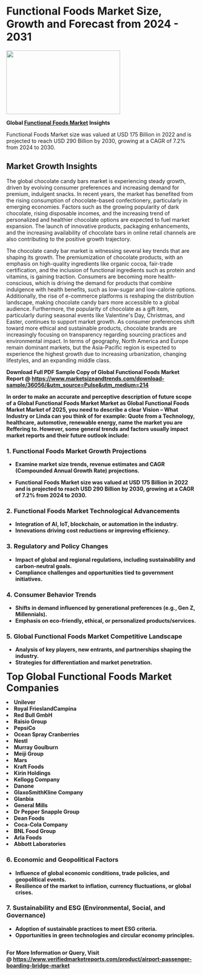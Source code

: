 <H1>Functional Foods Market Size, Growth and Forecast from 2024 - 2031</H1><img class="aligncenter size-medium wp-image-584254" src="https://thirdeyenews.in/wp-content/uploads/2024/09/Global-Market-Research-300x168.jpeg" alt="" width="300" height="168" /><p><strong>Global&nbsp;<a href="https://www.marketsizeandtrends.com/download-sample/36056/&amp;utm_source=Pulse&amp;utm_medium=214">Functional Foods Market</a> Insights</strong></p><p>Functional Foods Market size was valued at USD 175 Billion in 2022 and is projected to reach USD 290 Billion by 2030, growing at a CAGR of 7.2% from 2024 to 2030.</p><p><h2>Market Growth Insights</h2> <p>The global chocolate candy bars market is experiencing steady growth, driven by evolving consumer preferences and increasing demand for premium, indulgent snacks. In recent years, the market has benefited from the rising consumption of chocolate-based confectionery, particularly in emerging economies. Factors such as the growing popularity of dark chocolate, rising disposable incomes, and the increasing trend of personalized and healthier chocolate options are expected to fuel market expansion. The launch of innovative products, packaging enhancements, and the increasing availability of chocolate bars in online retail channels are also contributing to the positive growth trajectory.</p> <p><strong></strong></p> <p>The chocolate candy bar market is witnessing several key trends that are shaping its growth. The premiumization of chocolate products, with an emphasis on high-quality ingredients like organic cocoa, fair-trade certification, and the inclusion of functional ingredients such as protein and vitamins, is gaining traction. Consumers are becoming more health-conscious, which is driving the demand for products that combine indulgence with health benefits, such as low-sugar and low-calorie options. Additionally, the rise of e-commerce platforms is reshaping the distribution landscape, making chocolate candy bars more accessible to a global audience. Furthermore, the popularity of chocolate as a gift item, particularly during seasonal events like Valentine's Day, Christmas, and Easter, continues to support market growth. As consumer preferences shift toward more ethical and sustainable products, chocolate brands are increasingly focusing on transparency regarding sourcing practices and environmental impact. In terms of geography, North America and Europe remain dominant markets, but the Asia-Pacific region is expected to experience the highest growth due to increasing urbanization, changing lifestyles, and an expanding middle class. <p><strong></p><p><span class=""><strong>Download Full PDF Sample Copy of Global Functional Foods Market Report</strong> @ <a href="https://www.marketsizeandtrends.com/download-sample/36056/&amp;utm_source=Pulse&amp;utm_medium=214" target="_blank">https://www.marketsizeandtrends.com/download-sample/36056/&amp;utm_source=Pulse&amp;utm_medium=214</a></span></p><p>In order to make an accurate and perceptive description of future scope of a Global&nbsp;Functional Foods Market Market as Global&nbsp;Functional Foods Market Market of 2025, you need to describe a clear Vision &ndash; What Industry or Linda can you think of for example: Quote from a Technology, healthcare, automotive, renewable energy, name the market you are Reffering to. However, some general trends and factors usually impact market reports and their future outlook include:</p><h3>1.&nbsp;<strong>Functional Foods Market Growth Projections</strong></h3><ul><li>Examine market size trends, revenue estimates and CAGR (Compounded Annual Growth Rate) projections.</li><li><p>Functional Foods Market size was valued at USD 175 Billion in 2022 and is projected to reach USD 290 Billion by 2030, growing at a CAGR of 7.2% from 2024 to 2030.</p></li></ul><h3>2.&nbsp;<strong>Functional Foods Market Technological Advancements</strong></h3><ul><li>Integration of AI, IoT, blockchain, or automation in the industry.</li><li>Innovations driving cost reductions or improving efficiency.</li></ul><h3>3.&nbsp;<strong>Regulatory and Policy Changes</strong></h3><ul><li>Impact of global and regional regulations, including sustainability and carbon-neutral goals.</li><li>Compliance challenges and opportunities tied to government initiatives.</li></ul><h3>4.&nbsp;<strong>Consumer Behavior Trends</strong></h3><ul><li>Shifts in demand influenced by generational preferences (e.g., Gen Z, Millennials).</li><li>Emphasis on eco-friendly, ethical, or personalized products/services.</li></ul><h3>5.&nbsp;<strong>Global Functional Foods Market Competitive Landscape</strong></h3><ul><li>Analysis of key players, new entrants, and partnerships shaping the industry.</li><li>Strategies for differentiation and market penetration.</li></ul><p data-pm-slice="1 1 []"><span style="color: inherit; font-family: inherit; font-size: 25px;">Top Global Functional Foods Market Companies</span></p><div class="" data-test-id=""><p><li>Unilever</li><li> Royal FrieslandCampina</li><li> Red Bull GmbH</li><li> Raisio Group</li><li> PepsiCo</li><li> Ocean Spray Cranberries</li><li> Nestl</li><li> Murray Goulburn</li><li> Meiji Group</li><li> Mars</li><li> Kraft Foods</li><li> Kirin Holdings</li><li> Kellogg Company</li><li> Danone</li><li> GlaxoSmithKline Company</li><li> Glanbia</li><li> General Mills</li><li> Dr Pepper Snapple Group</li><li> Dean Foods</li><li> Coca-Cola Company</li><li> BNL Food Group</li><li> Arla Foods</li><li> Abbott Laboratories</li></p></div><h3>6.&nbsp;<strong>Economic and Geopolitical Factors</strong></h3><ul><li>Influence of global economic conditions, trade policies, and geopolitical events.</li><li>Resilience of the market to inflation, currency fluctuations, or global crises.</li></ul><h3>7.&nbsp;<strong>Sustainability and ESG (Environmental, Social, and Governance)</strong></h3><ul><li>Adoption of sustainable practices to meet ESG criteria.</li><li>Opportunities in green technologies and circular economy principles.</li></ul><h2><strong style="font-size: 14px;">For More Information or Query, Visit @&nbsp;</strong><a style="background-color: #ffffff; font-size: 14px;" href="https://www.marketsizeandtrends.com/report/functional-foods-market/" target="_blank">https://www.verifiedmarketreports.com/product/airport-passenger-boarding-bridge-market</a></h2>

